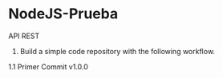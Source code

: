 # NodeJS-Prueba

API REST

1. Build a simple code repository with the following workflow.

1.1 Primer Commit v1.0.0

